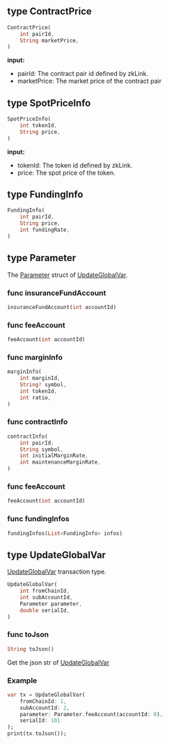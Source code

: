 ## type ContractPrice

```dart
ContractPrice(
    int pairId,
    String marketPrice,
)
```

**input:**
* pairId: The contract pair id defined by zkLink.
* marketPrice: The market price of the contract pair

## type SpotPriceInfo

```dart
SpotPriceInfo(
    int tokenId,
    String price,
)
```

**input:**
* tokenId: The token id defined by zkLink.
* price: The spot price of the token.

## type FundingInfo

```dart
FundingInfo(
    int pairId,
    String price,
	int fundingRate,
)
```

## type Parameter
The [Parameter](../../../api-and-sdk/data-types/transaction/update_global_var.md) struct of [UpdateGlobalVar](#type-UpdateGlobalVar).

### func insuranceFundAccount

```dart
insuranceFundAccount(int accountId)
```

### func feeAccount

```dart
feeAccount(int accountId)
```

### func marginInfo

```dart
marginInfo(
	int marginId,
	String? symbol,
	int tokenId,
	int ratio,
)
```

### func contractInfo

```dart
contractInfo(
	int pairId,
    String symbol,
	int initialMarginRate,
	int maintenanceMarginRate,
)
```

### func feeAccount

```dart
feeAccount(int accountId)
```

### func fundingInfos

```dart
fundingInfos(List<FundingInfo> infos)
```

## type UpdateGlobalVar
[UpdateGlobalVar](../../../api-and-sdk/data-types/transaction/update_global_var.md) transaction type.

```dart
UpdateGlobalVar(
    int fromChainId,
	int subAccountId,
	Parameter parameter,
	double serialId,
)
```

### func toJson

```dart
String toJson()
```

Get the json str of [UpdateGlobalVar](#type-UpdateGlobalVar)

### Example
```dart
var tx = UpdateGlobalVar(
	fromChainId: 1,
	subAccountId: 2,
	parameter: Parameter.feeAccount(accountId: 8),
	serialId: 101
);
print(tx.toJson());
```